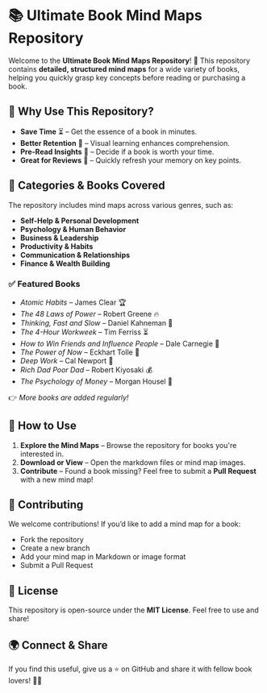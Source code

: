 # 📚 Ultimate Book Mind Maps Repository  

Welcome to the **Ultimate Book Mind Maps Repository**! 🚀 This repository contains **detailed, structured mind maps** for a wide variety of books, helping you quickly grasp key concepts before reading or purchasing a book.  

## 🌟 Why Use This Repository?  
- **Save Time** ⏳ – Get the essence of a book in minutes.  
- **Better Retention** 🧠 – Visual learning enhances comprehension.  
- **Pre-Read Insights** 📖 – Decide if a book is worth your time.  
- **Great for Reviews** 🔄 – Quickly refresh your memory on key points.  

## 📂 Categories & Books Covered  
The repository includes mind maps across various genres, such as:  
- **Self-Help & Personal Development**  
- **Psychology & Human Behavior**  
- **Business & Leadership**  
- **Productivity & Habits**  
- **Communication & Relationships**  
- **Finance & Wealth Building**  

### ✅ Featured Books  
- *Atomic Habits* – James Clear 🏆  
- *The 48 Laws of Power* – Robert Greene 🔥  
- *Thinking, Fast and Slow* – Daniel Kahneman 🧠  
- *The 4-Hour Workweek* – Tim Ferriss ⏳  
- *How to Win Friends and Influence People* – Dale Carnegie 🤝  
- *The Power of Now* – Eckhart Tolle 🌿  
- *Deep Work* – Cal Newport 🎯  
- *Rich Dad Poor Dad* – Robert Kiyosaki 💰  
- *The Psychology of Money* – Morgan Housel 🏦  

👉 *More books are added regularly!*  

## 📌 How to Use  
1. **Explore the Mind Maps** – Browse the repository for books you're interested in.  
2. **Download or View** – Open the markdown files or mind map images.  
3. **Contribute** – Found a book missing? Feel free to submit a **Pull Request** with a new mind map!  

## 🤝 Contributing  
We welcome contributions! If you’d like to add a mind map for a book:  
- Fork the repository  
- Create a new branch  
- Add your mind map in Markdown or image format  
- Submit a Pull Request  

## 📜 License  
This repository is open-source under the **MIT License**. Feel free to use and share!  

## 🌍 Connect & Share  
If you find this useful, give us a ⭐ on GitHub and share it with fellow book lovers! 🚀📖  
